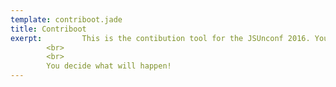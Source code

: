 ```yaml
---
template: contriboot.jade
title: Contriboot
exerpt:         This is the contibution tool for the JSUnconf 2016. You can add, find and vote contributions and interests here. At the conference, everybody can propose a talk. Everybody votes for the talks they want to see. The most voted talks will be held. <b>Note:</b> this is just an indicator for what topics will be held at the conference, <b>this is not the final voting!</b> That will happen at the conference.
        <br>
        <br>
        You decide what will happen!
---
```


